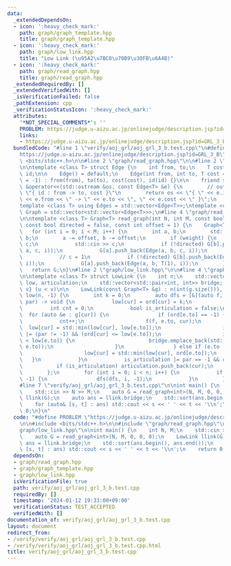 ```yaml
---
data:
  _extendedDependsOn:
  - icon: ':heavy_check_mark:'
    path: graph/graph_template.hpp
    title: graph/graph_template.hpp
  - icon: ':heavy_check_mark:'
    path: graph/low_link.hpp
    title: "Low Link (\u95A2\u7BC0\u70B9\u30FB\u6A4B)"
  - icon: ':heavy_check_mark:'
    path: graph/read_graph.hpp
    title: graph/read_graph.hpp
  _extendedRequiredBy: []
  _extendedVerifiedWith: []
  _isVerificationFailed: false
  _pathExtension: cpp
  _verificationStatusIcon: ':heavy_check_mark:'
  attributes:
    '*NOT_SPECIAL_COMMENTS*': ''
    PROBLEM: https://judge.u-aizu.ac.jp/onlinejudge/description.jsp?id=GRL_3_B
    links:
    - https://judge.u-aizu.ac.jp/onlinejudge/description.jsp?id=GRL_3_B
  bundledCode: "#line 1 \"verify/aoj_grl/aoj_grl_3_b.test.cpp\"\n#define PROBLEM \"\
    https://judge.u-aizu.ac.jp/onlinejudge/description.jsp?id=GRL_3_B\"\n\n#include\
    \ <bits/stdc++.h>\n\n#line 2 \"graph/read_graph.hpp\"\n\n#line 2 \"graph/graph_template.hpp\"\
    \n\ntemplate <class T> struct Edge {\n    int from, to;\n    T cost;\n    int\
    \ id;\n\n    Edge() = default;\n    Edge(int from, int to, T cost = 1, int id\
    \ = -1) : from(from), to(to), cost(cost), id(id) {}\n\n    friend std::ostream\
    \ &operator<<(std::ostream &os, const Edge<T> &e) {\n        // output format:\
    \ \"{ id : from -> to, cost }\"\n        return os << \"{ \" << e.id << \" : \"\
    \ << e.from << \" -> \" << e.to << \", \" << e.cost << \" }\";\n    }\n};\n\n\
    template <class T> using Edges = std::vector<Edge<T>>;\ntemplate <class T> using\
    \ Graph = std::vector<std::vector<Edge<T>>>;\n#line 4 \"graph/read_graph.hpp\"\
    \n\ntemplate <class T> Graph<T> read_graph(int N, int M, const bool weight = false,\
    \ const bool directed = false, const int offset = 1) {\n    Graph<T> G(N);\n \
    \   for (int i = 0; i < M; i++) {\n        int a, b;\n        std::cin >> a >>\
    \ b;\n        a -= offset, b -= offset;\n        if (weight) {\n            T\
    \ c;\n            std::cin >> c;\n            if (!directed) G[b].push_back(Edge(b,\
    \ a, c, i));\n            G[a].push_back(Edge(a, b, c, i));\n        } else {\n\
    \            // c = 1\n            if (!directed) G[b].push_back(Edge(b, a, T(1),\
    \ i));\n            G[a].push_back(Edge(a, b, T(1), i));\n        }\n    }\n \
    \   return G;\n}\n#line 2 \"graph/low_link.hpp\"\n\n#line 4 \"graph/low_link.hpp\"\
    \n\ntemplate <class T> struct LowLink {\n    int n;\n    std::vector<int> ord,\
    \ low, articulation;\n    std::vector<std::pair<int, int>> bridge;  // edges {u,\
    \ v} (u < v)\n\n    LowLink(const Graph<T> &g) : n(int(g.size())), ord(n, -1),\
    \ low(n, -1) {\n        int k = 0;\n        auto dfs = [&](auto f, int cur, int\
    \ par) -> void {\n            low[cur] = ord[cur] = k;\n            k++;\n   \
    \         int cnt = 0;\n            bool is_articulation = false;\n          \
    \  for (auto &e : g[cur]) {\n                if (ord[e.to] == -1) {\n        \
    \            cnt++;\n                    f(f, e.to, cur);\n                  \
    \  low[cur] = std::min(low[cur], low[e.to]);\n                    is_articulation\
    \ |= (par != -1) && (ord[cur] <= low[e.to]);\n                    if (ord[cur]\
    \ < low[e.to]) {\n                        bridge.emplace_back(std::minmax(cur,\
    \ e.to));\n                    }\n                } else if (e.to != par) {\n\
    \                    low[cur] = std::min(low[cur], ord[e.to]);\n             \
    \   }\n            }\n            is_articulation |= par == -1 && cnt > 1;\n \
    \           if (is_articulation) articulation.push_back(cur);\n            return;\n\
    \        };\n        for (int i = 0; i < n; i++) {\n            if (ord[i] ==\
    \ -1) {\n                dfs(dfs, i, -1);\n            }\n        }\n    }\n};\n\
    #line 7 \"verify/aoj_grl/aoj_grl_3_b.test.cpp\"\n\nint main() {\n    int N, M;\n\
    \    std::cin >> N >> M;\n    auto G = read_graph<int>(N, M, 0, 0, 0);\n    LowLink\
    \ llink(G);\n    auto ans = llink.bridge;\n    std::sort(ans.begin(), ans.end());\n\
    \    for (auto& [s, t] : ans) std::cout << s << ' ' << t << '\\n';\n    return\
    \ 0;\n}\n"
  code: "#define PROBLEM \"https://judge.u-aizu.ac.jp/onlinejudge/description.jsp?id=GRL_3_B\"\
    \n\n#include <bits/stdc++.h>\n\n#include \"graph/read_graph.hpp\"\n#include \"\
    graph/low_link.hpp\"\n\nint main() {\n    int N, M;\n    std::cin >> N >> M;\n\
    \    auto G = read_graph<int>(N, M, 0, 0, 0);\n    LowLink llink(G);\n    auto\
    \ ans = llink.bridge;\n    std::sort(ans.begin(), ans.end());\n    for (auto&\
    \ [s, t] : ans) std::cout << s << ' ' << t << '\\n';\n    return 0;\n}"
  dependsOn:
  - graph/read_graph.hpp
  - graph/graph_template.hpp
  - graph/low_link.hpp
  isVerificationFile: true
  path: verify/aoj_grl/aoj_grl_3_b.test.cpp
  requiredBy: []
  timestamp: '2024-01-12 19:33:00+09:00'
  verificationStatus: TEST_ACCEPTED
  verifiedWith: []
documentation_of: verify/aoj_grl/aoj_grl_3_b.test.cpp
layout: document
redirect_from:
- /verify/verify/aoj_grl/aoj_grl_3_b.test.cpp
- /verify/verify/aoj_grl/aoj_grl_3_b.test.cpp.html
title: verify/aoj_grl/aoj_grl_3_b.test.cpp
---
```

